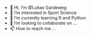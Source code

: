 - 👋 Hi, I’m @Lukas Gardeweg
- 👀 I’m interested in Sport Science
- 🌱 I’m currently learning R and Python 
- 💞️ I’m looking to collaborate on ...
- 📫 How to reach me ...

<!---
LuGarde1/LuGarde1 is a ✨ special ✨ repository because its `README.md` (this file) appears on your GitHub profile.
You can click the Preview link to take a look at your changes.
--->
